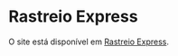 # Rastreio Express

O site está disponível em [Rastreio Express](https://gui-carv.github.io/Rastreio-Express/#ajuda).
